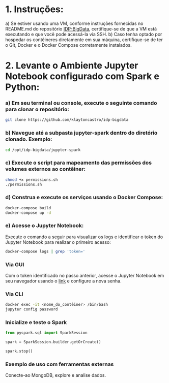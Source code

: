 # 1. Instruções:

a) Se estiver usando uma VM, conforme instruções fornecidas no README.md do repositório [IDP-BigData](https://github.com/klaytoncastro/idp-bigdata), certifique-se de que a VM está executando e que você pode acessá-la via SSH. 
b) Caso tenha optado por hospedar os contêineres diretamente em sua máquina, certifique-se de ter o Git, Docker e o Docker Compose corretamente instalados.  

# 2. Levante o Ambiente Jupyter Notebook configurado com Spark e Python:

### a) Em seu terminal ou console, execute o seguinte comando para clonar o repositório:

```bash
git clone https://github.com/klaytoncastro/idp-bigdata 
```
### b) Navegue até a subpasta jupyter-spark dentro do diretório clonado. Exemplo:

```bash
cd /opt/idp-bigdata/jupyter-spark 
```

### c) Execute o script para mapeamento das permissões dos volumes externos ao contêiner:

```bash
chmod +x permissions.sh
./permissions.sh
```

### d) Construa e execute os serviços usando o Docker Compose:

```bash
docker-compose build 
docker-compose up -d 
```

### e) Acesse o Jupyter Notebook:

Execute o comando a seguir para visualizar os logs e identificar o token do Jupyter Notebook para realizar o primeiro acesso: 

```bash
docker-compose logs | grep 'token='
```

### Via GUI

Com o token identificado no passo anterior, acesse o Jupyter Notebook em seu navegador usando o [link](http://localhost:8888) e configure a nova senha. 

### Via CLI

```bash
docker exec -it <nome_do_contêiner> /bin/bash
jupyter config password
```

### Inicialize e teste o Spark

```python
from pyspark.sql import SparkSession

spark = SparkSession.builder.getOrCreate()
```

```python
spark.stop()
```
### Exemplo de uso com ferramentas externas 



Conecte-ao MongoDB, explore e analise dados. 

